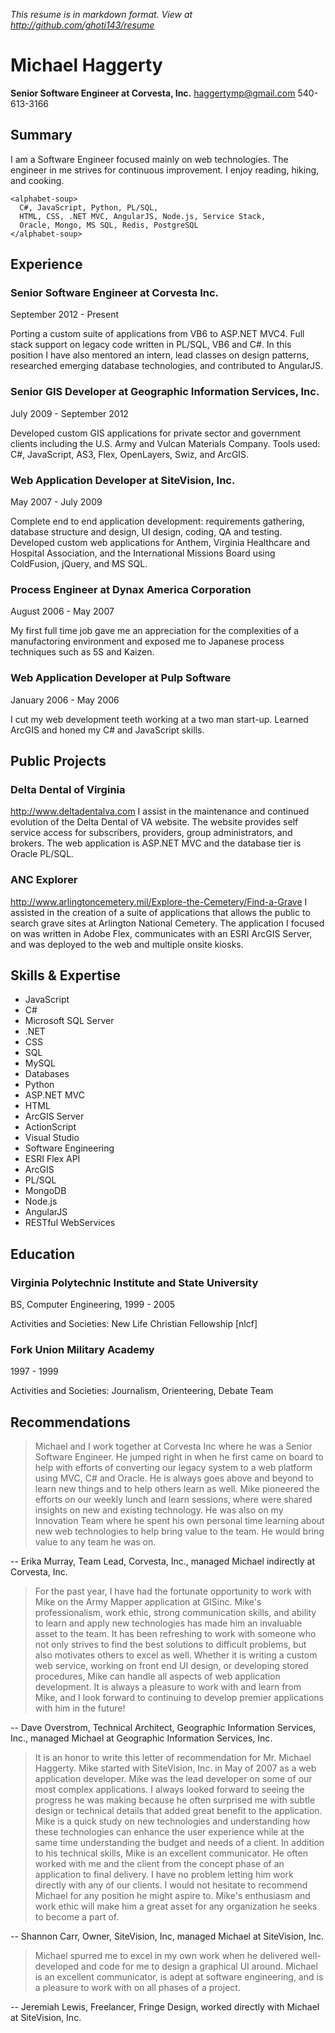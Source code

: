 *This resume is in markdown format.  View at http://github.com/ghoti143/resume*

# Michael Haggerty
**Senior Software Engineer at Corvesta, Inc.**
haggertymp@gmail.com
540-613-3166

## Summary
I am a Software Engineer focused mainly on web technologies. The engineer in me strives for continuous improvement. I enjoy reading, hiking, and cooking. 

```
<alphabet-soup> 
  C#, JavaScript, Python, PL/SQL,
  HTML, CSS, .NET MVC, AngularJS, Node.js, Service Stack, 
  Oracle, Mongo, MS SQL, Redis, PostgreSQL
</alphabet-soup>
```

## Experience

### Senior Software Engineer at Corvesta Inc.
September 2012 - Present

Porting a custom suite of applications from VB6 to ASP.NET MVC4. Full stack support on legacy code written in PL/SQL, VB6 and C#. In this position I have also mentored an intern, lead classes on design patterns, researched emerging database technologies, and contributed to AngularJS.

### Senior GIS Developer at Geographic Information Services, Inc.
July 2009 - September 2012

Developed custom GIS applications for private sector and government clients including the U.S. Army and Vulcan Materials Company. Tools used: C#, JavaScript, AS3, Flex, OpenLayers, Swiz, and ArcGIS.

### Web Application Developer at SiteVision, Inc.
May 2007 - July 2009

Complete end to end application development: requirements gathering, database structure and design, UI design, coding, QA and testing. Developed custom web applications for Anthem, Virginia Healthcare and Hospital Association, and the International Missions Board using ColdFusion, jQuery, and MS SQL.

### Process Engineer at Dynax America Corporation
August 2006 - May 2007

My first full time job gave me an appreciation for the complexities of a manufactoring environment and exposed me to Japanese process techniques such as 5S and Kaizen.

### Web Application Developer at Pulp Software
January 2006 - May 2006

I cut my web development teeth working at a two man start-up. Learned ArcGIS and honed my C# and JavaScript skills.

## Public Projects

### Delta Dental of Virginia
http://www.deltadentalva.com
I assist in the maintenance and continued evolution of the Delta Dental of VA website.  The website provides self service access for subscribers, providers, group administrators, and brokers.  The web application is ASP.NET MVC and the database tier is Oracle PL/SQL.

### ANC Explorer
http://www.arlingtoncemetery.mil/Explore-the-Cemetery/Find-a-Grave
I assisted in the creation of a suite of applications that allows the public to search grave sites at Arlington National Cemetery. The application I focused on was written in Adobe Flex, communicates with an ESRI ArcGIS Server, and was deployed to the web and multiple onsite kiosks.

## Skills & Expertise
* JavaScript
* C#
* Microsoft SQL Server
* .NET
* CSS
* SQL
* MySQL
* Databases
* Python
* ASP.NET MVC
* HTML
* ArcGIS Server
* ActionScript
* Visual Studio
* Software Engineering
* ESRI Flex API
* ArcGIS
* PL/SQL
* MongoDB
* Node.js
* AngularJS
* RESTful WebServices

## Education

### Virginia Polytechnic Institute and State University
BS, Computer Engineering, 1999 - 2005

Activities and Societies: New Life Christian Fellowship [nlcf]

### Fork Union Military Academy
1997 - 1999

Activities and Societies: Journalism, Orienteering, Debate Team

## Recommendations

> Michael and I work together at Corvesta Inc where he was a Senior Software Engineer. He jumped right
> in when he first came on board to help with efforts of converting our legacy system to a web platform using
> MVC, C# and Oracle. He is always goes above and beyond to learn new things and to help others learn as
> well. Mike pioneered the efforts on our weekly lunch and learn sessions, where were shared insights on new
> and existing technology. He was also on my Innovation Team where he spent his own personal time learning
> about new web technologies to help bring value to the team. He would bring value to any team he was on.

-- Erika Murray, Team Lead, Corvesta, Inc., managed Michael indirectly at Corvesta, Inc.

> For the past year, I have had the fortunate opportunity to work with Mike on the Army Mapper application
> at GISinc. Mike's professionalism, work ethic, strong communication skills, and ability to learn and apply
> new technologies has made him an invaluable asset to the team. It has been refreshing to work with someone
> who not only strives to find the best solutions to difficult problems, but also motivates others to excel as well.
> Whether it is writing a custom web service, working on front end UI design, or developing stored procedures,
> Mike can handle all aspects of web application development. It is always a pleasure to work with and learn
> from Mike, and I look forward to continuing to develop premier applications with him in the future!

-- Dave Overstrom, Technical Architect, Geographic Information Services, Inc., managed Michael at Geographic Information Services, Inc.

> It is an honor to write this letter of recommendation for Mr. Michael Haggerty. Mike started with SiteVision,
> Inc. in May of 2007 as a web application developer. Mike was the lead developer on some of our most
> complex applications. I always looked forward to seeing the progress he was making because he often
> surprised me with subtle design or technical details that added great benefit to the application. Mike is a quick
> study on new technologies and understanding how these technologies can enhance the user experience while
> at the same time understanding the budget and needs of a client. In addition to his technical skills, Mike is an
> excellent communicator. He often worked with me and the client from the concept phase of an application
> to final delivery. I have no problem letting him work directly with any of our clients. I would not hesitate to
> recommend Michael for any position he might aspire to. Mike's enthusiasm and work ethic will make him a
> great asset for any organization he seeks to become a part of.

-- Shannon Carr, Owner, SiteVision, Inc, managed Michael at SiteVision, Inc.

> Michael spurred me to excel in my own work when he delivered well-developed and code for me to design
> a graphical UI around. Michael is an excellent communicator, is adept at software engineering, and is a
> pleasure to work with on all phases of a project.

-- Jeremiah Lewis, Freelancer, Fringe Design, worked directly with Michael at SiteVision, Inc.
